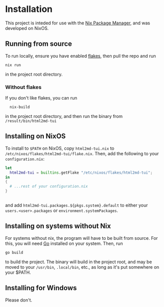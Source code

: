 # Installation

This project is inteded for use with the [Nix Package Manager](nixos.org), and was developed on NixOS.

## Running from source

To run locally, ensure you have enabled [flakes](https://wiki.nixos.org/wiki/Flakes), then pull the repo and run

```
nix run  
```
in the project root directory.

### Without flakes

If you don't like flakes, you can run

```
  nix-build
```
in the project root directory, and then run the binary from `/result/bin/html2md-tui`

## Installing on NixOS

To install to `$PATH` on NixOS, copy `html2md-tui.nix` to `/etc/nixos/flakes/html2md-tui/flake.nix`. Then, add the following to your `configuration.nix`:

```nix
let
  html2md-tui = builtins.getFlake "/etc/nixos/flakes/html2md-tui";
in
{
  # ...rest of your configuration.nix
}
  
```

and add `html2md-tui.packages.${pkgs.system}.default` to either your `users.<user>.packages` or `environment.systemPackages`.

## Installing on systems without Nix

For systems without nix, the program will have to be built from source. For this, you will need [Go](https://go.dev/) installed on your system. Then, run
```
go build  
```
to build the project. The binary will build in the project root, and may be moved to your `/usr/bin`, `.local/bin`, etc., as long as it's put somewhere on your $PATH.

## Installing for Windows

Please don't.
